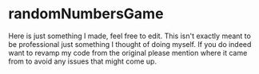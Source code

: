 # randomNumbersGame
Here is just something I made, feel free to edit. This isn't exactly meant to be professional just something I thought of doing myself. If you do indeed want to revamp my code from the original please mention where it came from to avoid any issues that might come up. 
